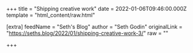 
+++
title = "Shipping creative work"
date = 2022-01-06T09:46:00.000Z
template = "html_content/raw.html"

[extra]
feedName = "Seth's Blog"
author = "Seth Godin"
originalLink = "https://seths.blog/2022/01/shipping-creative-work-3/"
raw = ""

+++

